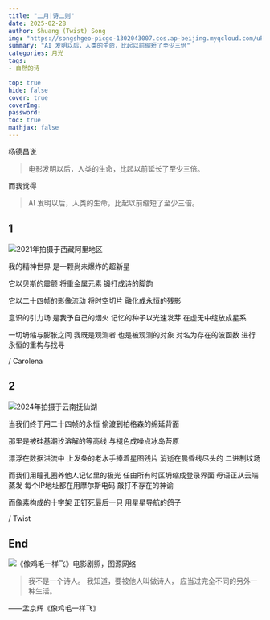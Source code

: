 ```yaml
---
title: "二月|诗二则"
date: 2025-02-28
author: Shuang (Twist) Song
img: "https://songshgeo-picgo-1302043007.cos.ap-beijing.myqcloud.com/uPic/026DB788-F57D-4BBE-B3B1-AFF37AE239CA_1_105_c.jpeg"
summary: "AI 发明以后，人类的生命，比起以前缩短了至少三倍"
categories: 月光
tags:
- 自然的诗

top: true
hide: false
cover: true
coverImg:
password:
toc: true
mathjax: false
---
```

杨德昌说

> 电影发明以后，人类的生命，比起以前延长了至少三倍。

而我觉得

> AI 发明以后，人类的生命，比起以前缩短了至少三倍。

## 1

![2021年拍摄于西藏阿里地区](https://songshgeo-picgo-1302043007.cos.ap-beijing.myqcloud.com/uPic/026DB788-F57D-4BBE-B3B1-AFF37AE239CA_1_105_c.jpeg)

我的精神世界
是一颗尚未爆炸的超新星

它以贝斯的震颤
将重金属元素
锻打成诗的脚韵

它以二十四帧的影像流动
将时空切片
融化成永恒的残影

意识的引力场
是我予自己的烟火
记忆的种子以光速发芽
在虚无中绽放成星系

一切坍缩与膨胀之间
我既是观测者
也是被观测的对象
对名为存在的波函数
进行永恒的重构与找寻

/ Carolena

## 2

![2024年拍摄于云南抚仙湖](https://songshgeo-picgo-1302043007.cos.ap-beijing.myqcloud.com/uPic/1B65802D-D3BB-4676-BDD9-67E5CF87C7FC_1_105_c.jpeg)

当我们终于用二十四帧的永恒
偷渡到柏格森的绵延背面

那里是被硅基潮汐溶解的等高线
与褪色成噪点冰岛苔原

漂浮在数据洪流中
上发条的老水手捧着星图残片
消逝在晨昏线尽头的
二进制坟场

而我们用瞳孔圈养他人记忆里的极光
任由所有时区坍缩成登录界面
母语正从云端蒸发
每个IP地址都在用摩尔斯电码
敲打不存在的神谕

而像素构成的十字架
正钉死最后一只
用星星导航的鸽子

/ Twist

## End

![《像鸡毛一样飞》电影剧照，图源网络](https://songshgeo-picgo-1302043007.cos.ap-beijing.myqcloud.com/uPic/IWfyyK.png)

 > 我不是一个诗人。
> 我知道，要被他人叫做诗人，
> 应当过完全不同的另外一种生活。

——孟京辉《像鸡毛一样飞》
